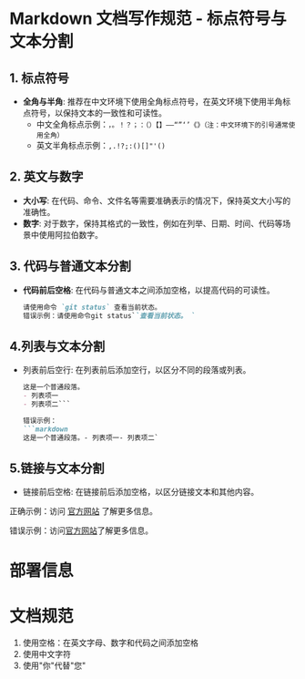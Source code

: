 # Markdown 文档写作规范 - 标点符号与文本分割

## 1. 标点符号
- **全角与半角**: 推荐在中文环境下使用全角标点符号，在英文环境下使用半角标点符号，以保持文本的一致性和可读性。
  - 中文全角标点示例：`，。！？；：（）【】——“”‘’《》（注：中文环境下的引号通常使用全角）`
  - 英文半角标点示例：`,.!?;:()[]"'()`

## 2. 英文与数字
- **大小写**: 在代码、命令、文件名等需要准确表示的情况下，保持英文大小写的准确性。
- **数字**: 对于数字，保持其格式的一致性，例如在列举、日期、时间、代码等场景中使用阿拉伯数字。

## 3. 代码与普通文本分割
- **代码前后空格**: 在代码与普通文本之间添加空格，以提高代码的可读性。
  ```markdown
  请使用命令 `git status` 查看当前状态。
  错误示例：请使用命令git status``查看当前状态。 `

## 4.列表与文本分割
- 列表前后空行: 在列表前后添加空行，以区分不同的段落或列表。
    ```markdown
    这是一个普通段落。
    - 列表项一
    - 列表项二```

    错误示例：
    ```markdown
    这是一个普通段落。- 列表项一- 列表项二`

## 5.链接与文本分割
- 链接前后空格: 在链接前后添加空格，以区分链接文本和其他内容。

正确示例：访问 [官方网站](https://www.example.com) 了解更多信息。

错误示例：访问[官方网站](https://www.example.com)了解更多信息。

# 部署信息

# 文档规范

1. 使用空格：在英文字母、数字和代码之间添加空格
2. 使用中文字符
3. 使用"你"代替"您"
